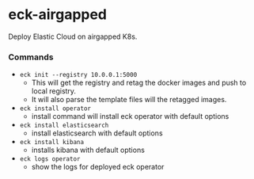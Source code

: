 # eck-airgapped
Deploy Elastic Cloud on airgapped K8s.

### Commands
- `eck init --registry 10.0.0.1:5000`
  - This will get the registry and retag the docker images and push to local registry. 
  - It will also parse the template files will the retagged images.
- `eck install operator`
  - install command will install eck operator with default options
- `eck install elasticsearch`
  - install elasticsearch with default options
- `eck install kibana`
  - installs kibana with default options
- `eck logs operator`
  - show the logs for deployed eck operator
